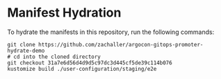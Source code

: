# Manifest Hydration

To hydrate the manifests in this repository, run the following commands:

```shell
git clone https://github.com/zachaller/argocon-gitops-promoter-hydrate-demo
# cd into the cloned directory
git checkout 31a7e6d56d4d9d5c97dc3d445cf5de39c114b076
kustomize build ./user-configuration/staging/e2e
```
